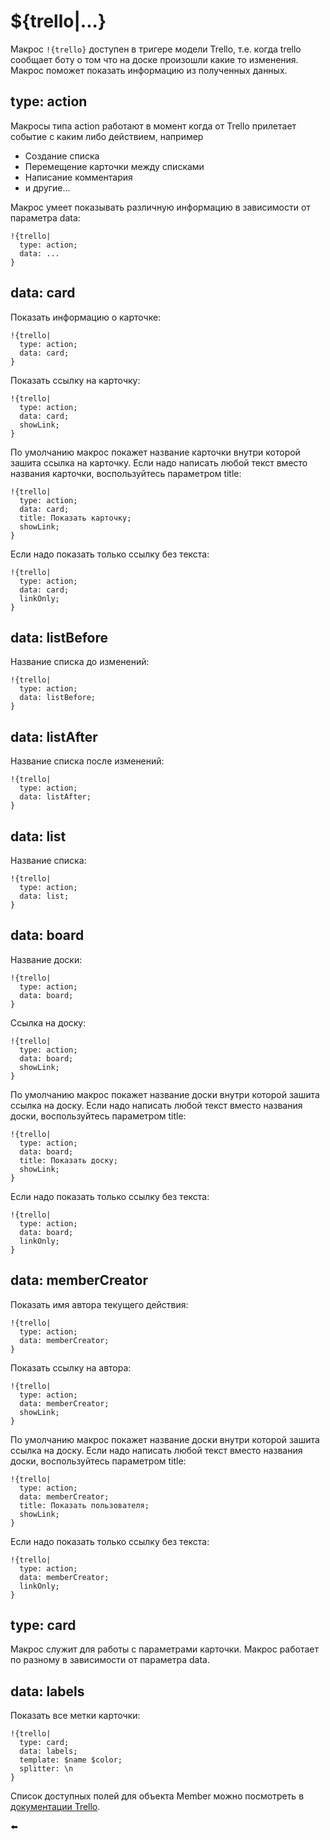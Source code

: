# ${trello|...}

Макрос `!{trello}` доступен в тригере модели Trello, т.е. когда trello сообщает боту о том что на доске произошли какие то изменения. Макрос поможет показать информацию из полученных данных.

## type: action

Макросы типа action работают в момент когда от Trello прилетает событие с каким либо действием, например
 * Создание списка
* Перемещение карточки между списками
* Написание комментария
* и другие...

Макрос умеет показывать различную информацию в зависимости от параметра data:
```plain 
!{trello| 
  type: action;
  data: ...
}
```
## data: card

Показать информацию о карточке:
```plain 
!{trello|
  type: action;
  data: card;
}
```

Показать ссылку на карточку:
```plain 
!{trello|
  type: action;
  data: card;
  showLink;
}
```

По умолчанию макрос покажет название карточки внутри которой зашита ссылка на карточку. Если надо написать любой текст вместо названия карточки, воспользуйтесь параметром title:
```plain 
!{trello|
  type: action;
  data: card;
  title: Показать карточку;
  showLink;
}
```

Если надо показать только ссылку без текста:
```plain 
!{trello|
  type: action;
  data: card;
  linkOnly;
}
```
## data: listBefore

Название списка до изменений:
```plain 
!{trello|
  type: action; 
  data: listBefore;
}
```
## data: listAfter

Название списка после изменений:
```plain 
!{trello|
  type: action; 
  data: listAfter;
}
```
## data: list

Название списка:
```plain 
!{trello|
  type: action; 
  data: list;
}
```
## data: board

Название доски:
```plain 
!{trello|
  type: action; 
  data: board;
}
```

Ссылка на доску:
```plain 
!{trello|
  type: action; 
  data: board;
  showLink;
}
```

По умолчанию макрос покажет название доски внутри которой зашита ссылка на доску. Если надо написать любой текст вместо названия доски, воспользуйтесь параметром title:
```plain 
!{trello|
  type: action; 
  data: board;
  title: Показать доску;
  showLink;
}
```

Если надо показать только ссылку без текста:
```plain 
!{trello|
  type: action; 
  data: board;
  linkOnly;
}
```
## data: memberCreator

Показать имя автора текущего действия:
```plain 
!{trello|
  type: action; 
  data: memberCreator;
}
```

Показать ссылку  на автора:
```plain 
!{trello|
  type: action; 
  data: memberCreator;
  showLink;
}
```

По умолчанию макрос покажет название доски внутри которой зашита ссылка на доску. Если надо написать любой текст вместо названия доски, воспользуйтесь параметром title:
```plain 
!{trello|
  type: action; 
  data: memberCreator;
  title: Показать пользователя;
  showLink;
}
```

Если надо показать только ссылку без текста:
```plain 
!{trello|
  type: action; 
  data: memberCreator;
  linkOnly;
}
```


## type: card

Макрос служит для работы с параметрами карточки. Макрос работает по разному в зависимости от параметра data.
## data: labels

Показать все метки карточки:
```plain 
!{trello|
  type: card;
  data: labels;
  template: $name $color;
  splitter: \n
}
```

Список доступных полей для объекта Member можно посмотреть в [документации Trello](/docs-test/admin/trello).


⬅️

